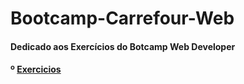 # Bootcamp-Carrefour-Web
#### Dedicado aos Exercícios do Botcamp Web Developer
#### º [Exercicios](https://github.com/EsabelaLellis/Bootcamp-Carrefour-Web/tree/master/Bootcamp-Carrefour-Web)
